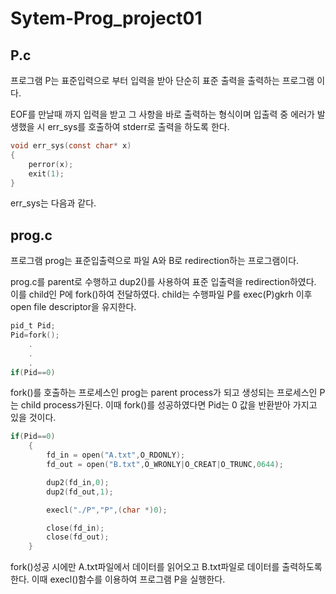 # Sytem-Prog_project01

## P.c
프로그램 P는 표준입력으로 부터 입력을 받아 단순히 표준 출력을 출력하는 프로그램 이다.

EOF를 만날때 까지 입력을 받고 그 사항을 바로 출력하는 형식이며 입출력 중 에러가 발생했을 시 err_sys를 호출하여 stderr로 출력을 하도록 한다. 

```c
void err_sys(const char* x)
{
	perror(x);
	exit(1);
}
```
err_sys는 다음과 같다.




## prog.c

프로그램 prog는 표준입출력으로 파일 A와 B로 redirection하는 프로그램이다.

prog.c를 parent로 수행하고 dup2()를 사용하여 표준 입출력을 redirection하였다. 이를 child인 P에 fork()하여 전달하였다. child는 수행파일 P를 exec(P)gkrh 이후 open file descriptor을 유지한다.

```c
pid_t Pid;
Pid=fork();
	.
	.
	.
if(Pid==0)
```

fork()를 호출하는 프로세스인 prog는 parent process가 되고 생성되는 프로세스인 P는 child process가된다.
이때 fork()를 성공하였다면 Pid는 0 값을 반환받아 가지고 있을 것이다.

```c
if(Pid==0)
	{
		fd_in = open("A.txt",O_RDONLY);
		fd_out = open("B.txt",O_WRONLY|O_CREAT|O_TRUNC,0644);

		dup2(fd_in,0);
		dup2(fd_out,1);

		execl("./P","P",(char *)0);

		close(fd_in);
		close(fd_out);
	}
```

fork()성공 시에만 A.txt파일에서 데이터를 읽어오고 B.txt파일로 데이터를 출력하도록 한다. 이때 execl()함수를 이용하여 프로그램 P을 실행한다.


